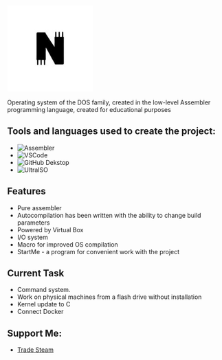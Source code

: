![](https://github.com/MatveySDK/nova-os/blob/main/icon.jpg)

Operating system of the DOS family, created in the low-level Assembler programming language, created for educational purposes

## Tools and languages ​​used to create the project:
* ![Assembler](https://img.shields.io/badge/-Assembler-804030)
* ![VSCode](https://img.shields.io/badge/-VisualStudioCode-42AAFF)
* ![GitHub Dekstop](https://img.shields.io/badge/-GitHubDekstop-414A4C)
* ![UltraISO](https://img.shields.io/badge/-UltraISO-b87333)

## Features
* Pure assembler
* Autocompilation has been written with the ability to change build parameters
* Powered by Virtual Box
* I/O system
* Macro for improved OS compilation
* StartMe - a program for convenient work with the project

## Current Task
* Command system.
* Work on physical machines from a flash drive without installation
* Kernel update to C
* Connect Docker

## Support Me:
* [Trade Steam](https://steamcommunity.com/tradeoffer/new/?partner=1296316604&token=V9fm6hQ2)
